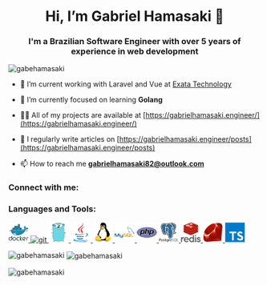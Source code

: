 <h1 align="center">Hi, I’m Gabriel Hamasaki 👋</h1>
<h3 align="center">I'm a Brazilian Software Engineer with over 5 years of experience in web development</h3>

<p align="left"> <img src="https://komarev.com/ghpvc/?username=gabehamasaki&label=Profile%20views&color=0e75b6&style=flat" alt="gabehamasaki" /> </p>

- 🔭 I’m current working with Laravel and Vue at [Exata Technology](https://www.exata.it/en/)

- 🌱 I’m currently focused on learning **Golang**

- 👨‍💻 All of my projects are available at [https://gabrielhamasaki.engineer/](https://gabrielhamasaki.engineer/)

- 📝 I regularly write articles on [https://gabrielhamasaki.engineer/posts](https://gabrielhamasaki.engineer/posts)

- 📫 How to reach me **gabrielhamasaki82@outlook.com**

<h3 align="left">Connect with me:</h3>
<p align="left">
</p>

<h3 align="left">Languages and Tools:</h3>
<p align="left"> <a href="https://www.docker.com/" target="_blank" rel="noreferrer"> <img src="https://raw.githubusercontent.com/devicons/devicon/master/icons/docker/docker-original-wordmark.svg" alt="docker" width="40" height="40"/> </a> <a href="https://git-scm.com/" target="_blank" rel="noreferrer"> <img src="https://www.vectorlogo.zone/logos/git-scm/git-scm-icon.svg" alt="git" width="40" height="40"/> </a> <a href="https://golang.org" target="_blank" rel="noreferrer"> <img src="https://raw.githubusercontent.com/devicons/devicon/master/icons/go/go-original.svg" alt="go" width="40" height="40"/> </a> <a href="https://www.java.com" target="_blank" rel="noreferrer"> <img src="https://raw.githubusercontent.com/devicons/devicon/master/icons/java/java-original.svg" alt="java" width="40" height="40"/> </a> <a href="https://www.linux.org/" target="_blank" rel="noreferrer"> <img src="https://raw.githubusercontent.com/devicons/devicon/master/icons/linux/linux-original.svg" alt="linux" width="40" height="40"/> </a> <a href="https://www.mysql.com/" target="_blank" rel="noreferrer"> <img src="https://raw.githubusercontent.com/devicons/devicon/master/icons/mysql/mysql-original-wordmark.svg" alt="mysql" width="40" height="40"/> </a> <a href="https://www.php.net" target="_blank" rel="noreferrer"> <img src="https://raw.githubusercontent.com/devicons/devicon/master/icons/php/php-original.svg" alt="php" width="40" height="40"/> </a> <a href="https://www.postgresql.org" target="_blank" rel="noreferrer"> <img src="https://raw.githubusercontent.com/devicons/devicon/master/icons/postgresql/postgresql-original-wordmark.svg" alt="postgresql" width="40" height="40"/> </a> <a href="https://redis.io" target="_blank" rel="noreferrer"> <img src="https://raw.githubusercontent.com/devicons/devicon/master/icons/redis/redis-original-wordmark.svg" alt="redis" width="40" height="40"/> </a> <a href="https://www.ruby-lang.org/en/" target="_blank" rel="noreferrer"> <img src="https://raw.githubusercontent.com/devicons/devicon/master/icons/ruby/ruby-original.svg" alt="ruby" width="40" height="40"/> </a> <a href="https://www.typescriptlang.org/" target="_blank" rel="noreferrer"> <img src="https://raw.githubusercontent.com/devicons/devicon/master/icons/typescript/typescript-original.svg" alt="typescript" width="40" height="40"/> </a> </p>

<p><img align="left" src="https://github-readme-stats.vercel.app/api/top-langs?username=gabehamasaki&show_icons=true&locale=en&layout=compact" alt="gabehamasaki" /></p>

<p>&nbsp;<img align="center" src="https://github-readme-stats.vercel.app/api?username=gabehamasaki&show_icons=true&locale=en" alt="gabehamasaki" /></p>

<p><img align="center" src="https://github-readme-streak-stats.herokuapp.com/?user=gabehamasaki&" alt="gabehamasaki" /></p>
